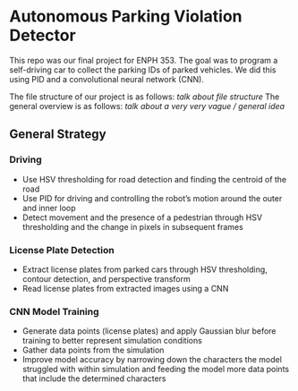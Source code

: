 # Autonomous Parking Violation Detector
This repo was our final project for ENPH 353. The goal was to program a self-driving car to collect the parking IDs of parked vehicles. We did this using PID and a convolutional neural network (CNN).

The file structure of our project is as follows: *talk about file structure*
The general overview is as follows: *talk about a very very vague / general idea*

## General Strategy
### Driving
- Use HSV thresholding for road detection and finding the centroid of the road
- Use PID for driving and controlling the robot’s motion around the outer and inner loop 
- Detect movement and the presence of a pedestrian through HSV thresholding and the change in pixels in subsequent frames

### License Plate Detection
- Extract license plates from parked cars through HSV thresholding, contour detection, and perspective transform 
- Read license plates from extracted images using a CNN

### CNN Model Training
- Generate data points (license plates) and apply Gaussian blur before training to better represent simulation conditions 
- Gather data points from the simulation 
- Improve model accuracy by narrowing down the characters the model struggled with within simulation and feeding the model more data points that include the determined characters
